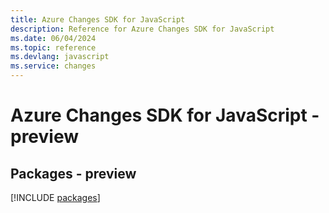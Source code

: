 ```yaml
---
title: Azure Changes SDK for JavaScript
description: Reference for Azure Changes SDK for JavaScript
ms.date: 06/04/2024
ms.topic: reference
ms.devlang: javascript
ms.service: changes
---
```

# Azure Changes SDK for JavaScript - preview
## Packages - preview
[!INCLUDE [packages](changes-index.md)]